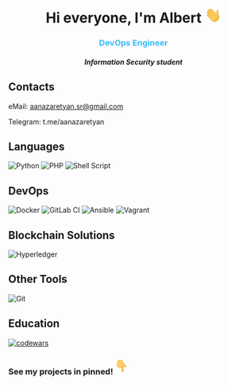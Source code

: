<h1 align="center">Hi everyone, I'm Albert <img src="images/Hi.gif" height="32" alt=""/></h1>
<h3 align="center" style="color:#36BCF7">DevOps Engineer</h3>
<h5 align="center">Information Security student</h5>

Contacts
---
eMail: aanazaretyan.sr@gmail.com

Telegram: t.me/aanazaretyan

Languages
---
![Python](https://img.shields.io/badge/python-3670A0?style=for-the-badge&logo=python&logoColor=ffdd54)
![PHP](https://img.shields.io/badge/php-%23777BB4.svg?style=for-the-badge&logo=php&logoColor=white)
![Shell Script](https://img.shields.io/badge/shell_script-%23121011.svg?style=for-the-badge&logo=gnu-bash&logoColor=white)

DevOps
---
![Docker](https://img.shields.io/badge/docker-%230db7ed.svg?style=for-the-badge&logo=docker&logoColor=white)
![GitLab CI](https://img.shields.io/badge/gitlab%20ci-%23F05033.svg?style=for-the-badge&logo=gitlab&logoColor=white)
![Ansible](https://img.shields.io/badge/ansible-%231A1918.svg?style=for-the-badge&logo=ansible&logoColor=white)
![Vagrant](https://img.shields.io/badge/vagrant-%231563FF.svg?style=for-the-badge&logo=vagrant&logoColor=white)


Blockchain Solutions
---
![Hyperledger](https://img.shields.io/badge/hyperledger-2F3134?style=for-the-badge&logo=hyperledger&logoColor=white)

Other Tools
---
![Git](https://img.shields.io/badge/git-%23F05033.svg?style=for-the-badge&logo=git&logoColor=white)

Education
---
[![codewars](https://www.codewars.com/users/aanazaretyan/badges/large)](https://www.codewars.com/users/aanazaretyan)

<h3>See my projects in pinned!<img src="images/Point-down.gif" height="32" alt=""/></h3>
